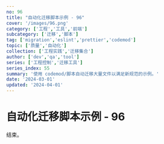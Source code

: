```yaml
---
no: 96
title: "自动化迁移脚本示例 - 96"
cover: '/images/96.png'
category: ['工程','工具','前端']
subcategory: ['迁移','脚本']
tag: ['migration','eslint','prettier','codemod']
topic: ['质量','自动化']
collection: ['工程实践','迁移集合']
author: ['dev','qa','tool']
series: ['工程控制','迁移工具']
series_index: 55
summary: '使用 codemod/脚本自动迁移大量文件以满足新规范的示例。'
date: '2024-03-01'
updated: '2024-04-01'
---
```


# 自动化迁移脚本示例 - 96

结束。

